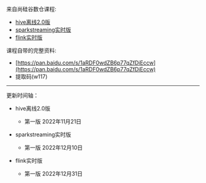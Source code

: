 
来自尚硅谷数仓课程: 

- [hive离线2.0版](https://www.bilibili.com/video/BV1df4y1U79z)
- [sparkstreaming实时版](https://www.bilibili.com/video/BV1wZ4y1a7Y6/)
- [flink实时版](https://www.bilibili.com/video/BV1TG411a7nL/)

课程自带的完整资料:

- [https://pan.baidu.com/s/1aRDF0wdZB6p77qZfDiEccw](https://pan.baidu.com/s/1aRDF0wdZB6p77qZfDiEccw)  
- 提取码(w117)


<hr/>

更新时间轴：
	
- hive离线2.0版 
	- 第一版 2022年11月21日

- sparkstreaming实时版
	- 第一版 2022年12月10日
	
- flink实时版
	- 第一版 2022年12月31日
